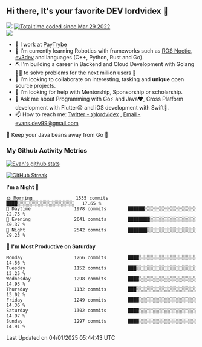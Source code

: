 ## Hi there, It's your favorite DEV lordvidex 👋
<img src="https://komarev.com/ghpvc/?username=lordvidex&label=Views&color=blue&style=plastic" /> <a href="https://wakatime.com/@0e56db35-d16b-410a-acc0-4085055304bf"><img src="https://wakatime.com/badge/user/0e56db35-d16b-410a-acc0-4085055304bf.svg" alt="Total time coded since Mar 29 2022" /></a>  
![](https://github-profile-trophy.vercel.app/?username=lordvidex)
- 🔭 I work at [PayTrybe](https://www.paytrybe.com)
- 🌱 I’m currently learning Robotics with frameworks such as [ROS Noetic](ros.org), [ev3dev](www.ev3dev.org) and languages (C++, Python, Rust and Go).
- ⛏️ I'm building a career in Backend and Cloud Development with Golang 🧙🏼 to solve problems for the next million users 🤌
- 👯 I’m looking to collaborate on interesting, tasking and **unique** open source projects.
- 🤔 I’m looking for help with Mentorship, Sponsorship or scholarship.
- 💬 Ask me about Programming with Go⚡️ and Java❤️, Cross Platform development with Flutter😍 and iOS development with Swift🚀.
- 📫 How to reach me: [Twitter - @lordvidex](https://twitter.com/lordvidex) , [Email - evans.dev99@gmail.com](mailto:evans.dev99@gmail.com?body=Hello%20Evans,)
  
    
🎤 Keep your Java beans away from Go 🌚
  
  
### My Github Activity Metrics
<div>
<!-- <a href="https://github.com/lordvidex">
  <img src="https://github-readme-stats.vercel.app/api/top-langs/?username=lordvidex&theme=light" />
</a>    -->
<!-- [![Top Langs](https://github-readme-stats.vercel.app/api/top-langs/?username=lordvidex)](https://github.com/lordvidex/)  -->
<a href="https://github.com/lordvidex">
 <img src="https://github-readme-stats.vercel.app/api?username=lordvidex&show_icons=true&theme=light&line_height=27" alt="Evan's github stats"/>
</a>
</div>

[![GitHub Streak](https://github-readme-streak-stats.herokuapp.com?user=lordvidex&theme=github-dark&hide_border=true)](https://git.io/streak-stats)

<!--
  <a href="https://github.com/iampawan/FlutterExampleApps">
    <img align="center" src="https://github-readme-stats.vercel.app/api/pin/?username=iampawan&repo=FlutterExampleApps&theme=light" />

  </a>
  <a href="https://github.com/iampawan/VelocityX">
   <img align="center" src="https://github-readme-stats.vercel.app/api/pin/?username=iampawan&repo=VelocityX&theme=light" />
  </a>
-->
<!--START_SECTION:waka-->
**I'm a Night 🦉** 

```text
🌞 Morning                1535 commits        ████░░░░░░░░░░░░░░░░░░░░░   17.65 % 
🌆 Daytime                1978 commits        ██████░░░░░░░░░░░░░░░░░░░   22.75 % 
🌃 Evening                2641 commits        ████████░░░░░░░░░░░░░░░░░   30.37 % 
🌙 Night                  2542 commits        ███████░░░░░░░░░░░░░░░░░░   29.23 % 
```
📅 **I'm Most Productive on Saturday** 

```text
Monday                   1266 commits        ████░░░░░░░░░░░░░░░░░░░░░   14.56 % 
Tuesday                  1152 commits        ███░░░░░░░░░░░░░░░░░░░░░░   13.25 % 
Wednesday                1298 commits        ████░░░░░░░░░░░░░░░░░░░░░   14.93 % 
Thursday                 1132 commits        ███░░░░░░░░░░░░░░░░░░░░░░   13.02 % 
Friday                   1249 commits        ████░░░░░░░░░░░░░░░░░░░░░   14.36 % 
Saturday                 1302 commits        ████░░░░░░░░░░░░░░░░░░░░░   14.97 % 
Sunday                   1297 commits        ████░░░░░░░░░░░░░░░░░░░░░   14.91 % 
```



 Last Updated on 04/01/2025 05:44:43 UTC
<!--END_SECTION:waka-->
